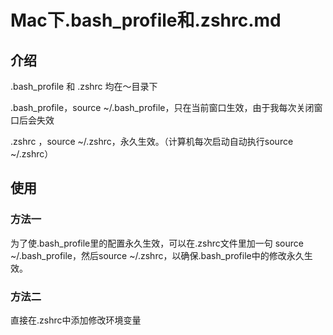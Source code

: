 # Mac下.bash_profile和.zshrc.md

## 介绍

.bash_profile 和 .zshrc 均在～目录下

.bash_profile，source ~/.bash_profile，只在当前窗口生效，由于我每次关闭窗口后会失效

.zshrc ，source ~/.zshrc，永久生效。（计算机每次启动自动执行source ~/.zshrc）

## 使用

### 方法一
为了使.bash_profile里的配置永久生效，可以在.zshrc文件里加一句 source ~/.bash_profile，然后source ~/.zshrc，以确保.bash_profile中的修改永久生效。

### 方法二
直接在.zshrc中添加修改环境变量

